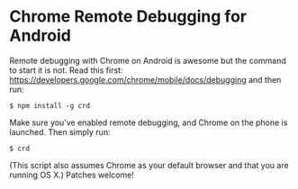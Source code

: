 # Chrome Remote Debugging for Android

Remote debugging with Chrome on Android is awesome but the command to start it is not. Read this first: https://developers.google.com/chrome/mobile/docs/debugging and then run:

    $ npm install -g crd

Make sure you've enabled remote debugging, and Chrome on the phone is launched. Then simply run:

    $ crd

(This script also assumes Chrome as your default browser and that you are running OS X.) Patches welcome!
